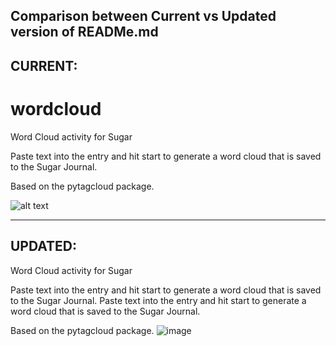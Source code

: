 ## Comparison between Current vs Updated version of READMe.md
## CURRENT:
wordcloud
=========

Word Cloud activity for Sugar

Paste text into the entry and hit start to generate a word cloud that
is saved to the Sugar Journal.

Based on the pytagcloud package.

![alt text](http://github.com/walterbender/wordcloud/blob/master/WordCloud.png?raw=true "Word Cloud Example")




<hr>

## UPDATED:

Word Cloud activity for Sugar

Paste text into the entry and hit start to generate a word cloud that
is saved to the Sugar Journal.
Paste text into the entry and hit start to generate a word cloud that is saved to the Sugar Journal.

Based on the pytagcloud package.
![image](https://user-images.githubusercontent.com/689226/85977720-bb168800-b9fa-11ea-8ffe-919d279a8952.png)
